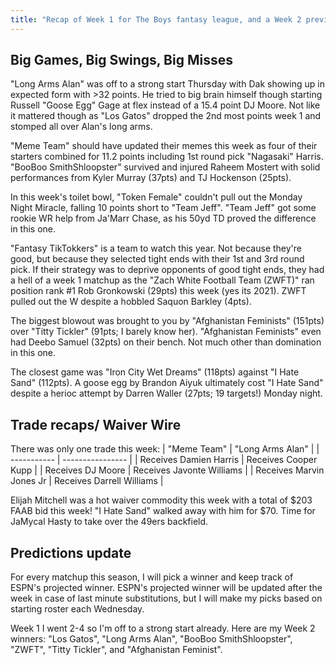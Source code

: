 ```yaml
---
title: "Recap of Week 1 for The Boys fantasy league, and a Week 2 preview"
---
```


## Big Games, Big Swings, Big Misses
"Long Arms Alan" was off to a strong start Thursday with Dak showing up in expected form with >32 points. He tried to big brain himself though starting Russell "Goose Egg" Gage at flex instead of a 15.4 point DJ Moore. Not like it mattered though as "Los Gatos" dropped the 2nd most points week 1 and stomped all over Alan's long arms.

"Meme Team" should have updated their memes this week as four of their starters combined for 11.2 points including 1st round pick "Nagasaki" Harris. "BooBoo SmithShloopster" survived and injured Raheem Mostert with solid performances from Kyler Murray (37pts) and TJ Hockenson (25pts).

In this week's toilet bowl, "Token Female" couldn't pull out the Monday Night Miracle, falling 10 points short to "Team Jeff". "Team Jeff" got some rookie WR help from Ja'Marr Chase, as his 50yd TD proved the difference in this one.

"Fantasy TikTokkers" is a team to watch this year. Not because they're good, but because they selected tight ends with their 1st and 3rd round pick. If their strategy was to deprive opponents of good tight ends, they had a hell of a week 1 matchup as the "Zach White Football Team (ZWFT)" ran position rank #1 Rob Gronkowski (29pts) this week (yes its 2021). ZWFT pulled out the W despite a hobbled Saquon Barkley (4pts).

The biggest blowout was brought to you by "Afghanistan Feminists" (151pts) over "Titty Tickler" (91pts; I barely know her). "Afghanistan Feminists" even had Deebo Samuel (32pts) on their bench. Not much other than domination in this one.

The closest game was "Iron City Wet Dreams" (118pts) against "I Hate Sand" (112pts). A goose egg by Brandon Aiyuk ultimately cost "I Hate Sand" despite a herioc attempt by Darren Waller (27pts; 19 targets!) Monday night.

## Trade recaps/ Waiver Wire
There was only one trade this week:
| "Meme Team" | "Long Arms Alan" |
| ----------- | ---------------- |
| Receives Damien Harris | Receives Cooper Kupp |
| Receives DJ Moore | Receives Javonte Williams | 
| Receives Marvin Jones Jr | Receives Darrell Williams |

Elijah Mitchell was a hot waiver commodity this week with a total of $203 FAAB bid this week! "I Hate Sand" walked away with him for $70. Time for JaMycal Hasty to take over the 49ers backfield.

## Predictions update
For every matchup this season, I will pick a winner and keep track of ESPN's projected winner. ESPN's projected winner will be updated after the week in case of last minute substitutions, but I will make my picks based on starting roster each Wednesday.

Week 1 I went 2-4 so I'm off to a strong start already. Here are my Week 2 winners:
"Los Gatos", "Long Arms Alan", "BooBoo SmithShloopster", "ZWFT", "Titty Tickler", and "Afghanistan Feminist".








